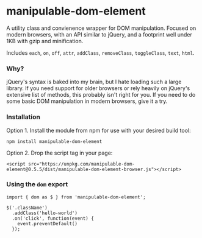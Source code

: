 # manipulable-dom-element
A utility class and convienence wrapper for DOM manipulation. Focused on modern browsers, with an API similar to jQuery, and a footprint well under 1KB with gzip and minification.

Includes `each`, `on`, `off`, `attr`, `addClass`, `removeClass`, `toggleClass`, `text`, `html`.

### Why?
jQuery's syntax is baked into my brain, but I hate loading such a large library. If you need support for older browsers or rely heavily on jQuery's extensive list of methods, this probably isn't right for you. If you need to do some basic DOM manipulation in modern browsers, give it a try.

### Installation
Option 1. Install the module from npm for use with your desired build tool:
```
npm install manipulable-dom-element
```

Option 2. Drop the script tag in your page:
```
<script src="https://unpkg.com/manipulable-dom-element@0.5.5/dist/manipulable-dom-element-browser.js"></script>
```

### Using the `dom` export
 
```
import { dom as $ } from 'manipulable-dom-element';

$('.className')
  .addClass('hello-world')
  .on('click', function(event) {
    event.preventDefault()
  });
```
